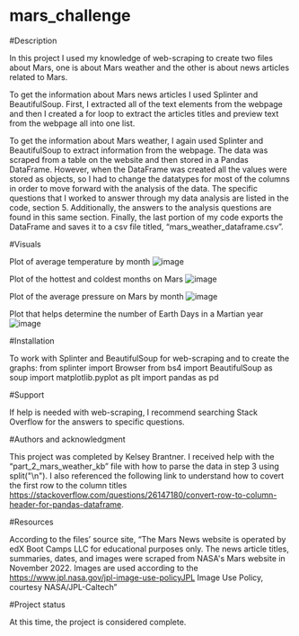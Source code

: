# mars_challenge


#Description

In this project I used my knowledge of web-scraping to create two files about Mars, one is about Mars weather and the other is about news articles related to Mars. 

To get the information about Mars news articles I used Splinter and BeautifulSoup. First, I extracted all of the text elements from the webpage and then I created a for loop to extract the articles titles and preview text from the webpage all into one list.  

To get the information about Mars weather, I again used Splinter and BeautifulSoup to extract information from the webpage. The data was scraped from a table on the website and then stored in a Pandas DataFrame. However, when the DataFrame was created all the values were stored as objects, so I had to change the datatypes for most of the columns in order to move forward with the analysis of the data. The specific questions that I worked to answer through my data analysis are listed in the code, section 5. Additionally, the answers to the analysis questions are found in this same section. Finally, the last portion of my code exports the DataFrame and saves it to a csv file titled, “mars_weather_dataframe.csv”. 

#Visuals

Plot of average temperature by month
![image](https://github.com/kbrantner/mars_challenge/assets/117327499/27989bfe-5e3d-41db-a262-d0a161da99e5)

 
Plot of the hottest and coldest months on Mars
![image](https://github.com/kbrantner/mars_challenge/assets/117327499/95c77e32-854d-496a-928f-f627934f7ff1)

 
Plot of the average pressure on Mars by month
![image](https://github.com/kbrantner/mars_challenge/assets/117327499/3be4fed4-ec98-4eab-abae-b8f9138a2c0a)

 
Plot that helps determine the number of Earth Days in a Martian year
![image](https://github.com/kbrantner/mars_challenge/assets/117327499/4977ed0d-c9b6-4f3a-ac8f-7e4eabf15087)





#Installation

To work with Splinter and BeautifulSoup for web-scraping and to create the graphs:
from splinter import Browser
from bs4 import BeautifulSoup as soup
import matplotlib.pyplot as plt
import pandas as pd


#Support

If help is needed with web-scraping, I recommend searching Stack Overflow for the answers to specific questions.  

#Authors and acknowledgment

This project was completed by Kelsey Brantner. I received help with the “part_2_mars_weather_kb” file with how to parse the data in step 3 using split("\n"). I also referenced the following link to understand how to covert the first row to the column titles https://stackoverflow.com/questions/26147180/convert-row-to-column-header-for-pandas-dataframe.  

#Resources

According to the files’ source site, “The Mars News website is operated by edX Boot Camps LLC for educational purposes only. The news article titles, summaries, dates, and images were scraped from NASA's Mars website in November 2022. Images are used according to the https://www.jpl.nasa.gov/jpl-image-use-policyJPL Image Use Policy, courtesy NASA/JPL-Caltech”

#Project status

At this time, the project is considered complete. 
